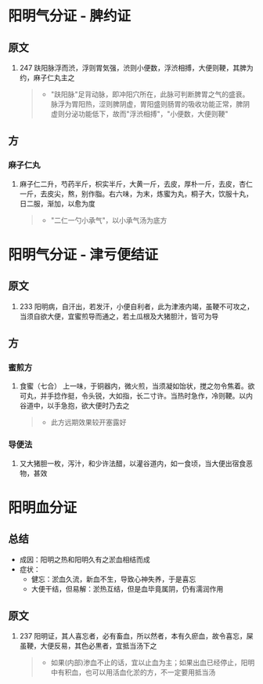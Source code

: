 # 阳明气分证 - 脾约证

## 原文

1. 247 趺阳脉浮而渋，浮则胃気强，渋则小便数，浮渋相搏，大便则鞕，其脾为约，麻子仁丸主之
   > - "趺阳脉"足背动脉，即冲阳穴所在，此脉可判断脾胃之气的盛衰。脉浮为胃阳热，涩则脾阴虚，胃阳盛则肠胃的吸收功能正常，脾阴虚则分泌功能低下，故而"浮渋相搏"，"小便数，大便则鞕"

## 方

### 麻子仁丸

1. 麻子仁二升，芍药半斤，枳实半斤，大黄一斤，去皮，厚朴一斤，去皮，杏仁一斤，去皮尖，熬，别作脂。右六味，为末，炼蜜为丸，桐子大，饮服十丸，日二服，渐加，以愈为度
   > - "二仁一勺小承气"，以小承气汤为底方

# 阳明气分证 - 津亏便结证

## 原文

1. 233 阳明病，自汗出，若发汗，小便自利者，此为津液内竭，虽鞕不可攻之，当须自欲大便，宜蜜煎导而通之，若土瓜根及大猪胆汁，皆可为导

## 方

### 蜜煎方

1. 食蜜（七合） 上一味，于铜器内，微火煎，当须凝如饴状，搅之勿令焦着。欲可丸，并手捻作挺，令头锐，大如指，长二寸许。当热时急作，冷则鞕。以内谷道中，以手急抱，欲大便时乃去之
   > - 此方远期效果较开塞露好

### 导便法

1. 又大猪胆一枚，泻汁，和少许法醋，以灌谷道内，如一食顷，当大便出宿食恶物，甚效

# 阳明血分证

## 总结

- 成因：阳明之热和阳明久有之淤血相结而成
- 症状：
  - 健忘：淤血久流，新血不生，导致心神失养，于是喜忘
  - 大便干结，但易解：淤热互结，但是血毕竟属阴，仍有濡润作用

## 原文

1. 237 阳明证，其人喜忘者，必有畜血，所以然者，本有久瘀血，故令喜忘，屎虽鞕，大便反易，其色必黒者，宜抵当汤下之
   > - 如果(内部)渗血不止的话，宜以止血为主；如果出血已经停止，阳明中有积血，也可以用活血化淤的方，不一定要用抵当汤

